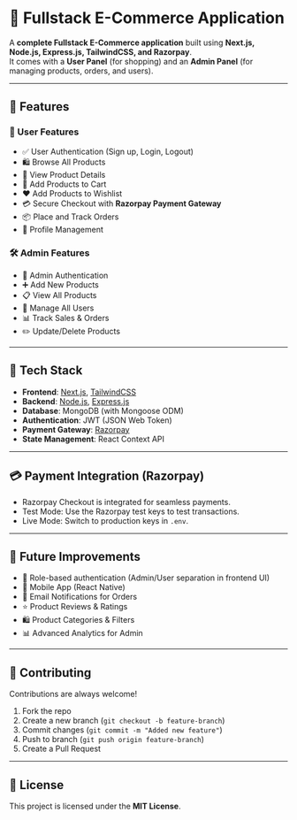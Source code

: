 # 🛒 Fullstack E-Commerce Application  

A **complete Fullstack E-Commerce application** built using **Next.js, Node.js, Express.js, TailwindCSS, and Razorpay**.  
It comes with a **User Panel** (for shopping) and an **Admin Panel** (for managing products, orders, and users).  

---

## 🚀 Features  

### 👤 User Features  
- ✅ User Authentication (Sign up, Login, Logout)  
- 🛍️ Browse All Products  
- 🔎 View Product Details  
- 🛒 Add Products to Cart  
- ❤️ Add Products to Wishlist  
- 💳 Secure Checkout with **Razorpay Payment Gateway**  
- 📦 Place and Track Orders  
- 👤 Profile Management  

### 🛠️ Admin Features  
- 🔑 Admin Authentication  
- ➕ Add New Products  
- 📋 View All Products  
- 👥 Manage All Users  
- 📊 Track Sales & Orders  
- ✏️ Update/Delete Products  

---

## 🧰 Tech Stack  

- **Frontend**: [Next.js](https://nextjs.org/), [TailwindCSS](https://tailwindcss.com/)  
- **Backend**: [Node.js](https://nodejs.org/), [Express.js](https://expressjs.com/)  
- **Database**: MongoDB (with Mongoose ODM)  
- **Authentication**: JWT (JSON Web Token)  
- **Payment Gateway**: [Razorpay](https://razorpay.com/)  
- **State Management**: React Context API  

---

## 💳 Payment Integration (Razorpay)  

- Razorpay Checkout is integrated for seamless payments.  
- Test Mode: Use the Razorpay test keys to test transactions.  
- Live Mode: Switch to production keys in `.env`.  

---

## 🔮 Future Improvements  

- 🔐 Role-based authentication (Admin/User separation in frontend UI)  
- 📱 Mobile App (React Native)  
- 📧 Email Notifications for Orders  
- ⭐ Product Reviews & Ratings  
- 🛍️ Product Categories & Filters  
- 📊 Advanced Analytics for Admin  

---

## 🙌 Contributing  

Contributions are always welcome!  
1. Fork the repo  
2. Create a new branch (`git checkout -b feature-branch`)  
3. Commit changes (`git commit -m "Added new feature"`)  
4. Push to branch (`git push origin feature-branch`)  
5. Create a Pull Request  

---

## 📜 License  

This project is licensed under the **MIT License**.  

